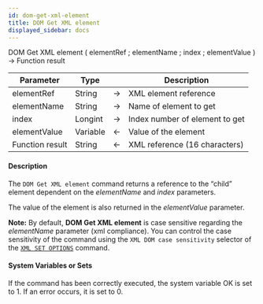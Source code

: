 ```yaml
---
id: dom-get-xml-element
title: DOM Get XML element
displayed_sidebar: docs
---
```



<!-- REF #_command_.DOM Get XML element.Syntax-->DOM Get XML element ( elementRef ; elementName ; index ; elementValue ) -> Function result<!-- END REF-->


<!-- REF #_command_.DOM Get XML element.Params -->
|Parameter|Type||Description|
|---------|--- |:---:|------|
|elementRef|String|->|XML element reference|
|elementName|String|->|Name of element to get|
|index|Longint|->|Index number of element to get|
|elementValue|Variable|<-|Value of the element|
|Function result|String|<-|XML reference (16 characters)|
<!-- END REF -->


#### Description




The `DOM Get XML element` command returns a reference to the “child” element dependent on the *elementName* and *index* parameters.

The value of the element is also returned in the *elementValue* parameter.

**Note:** By default, **DOM Get XML element** is case sensitive regarding the *elementName* parameter (xml compliance). You can control the case sensitivity of the command using the `XML DOM case sensitivity` selector of the [`XML SET OPTIONS`](xml-set-options.md) command. 


#### System Variables or Sets




If the command has been correctly executed, the system variable OK is set to 1. If an error occurs, it is set to 0.
